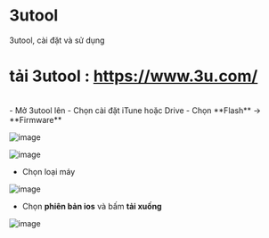 # 3utool
3utool, cài đặt và sử dụng

# tải 3utool : https://www.3u.com/
</br>
- Mở 3utool lên
- Chọn cài đặt iTune hoặc Drive
- Chọn **Flash** -> **Firmware**

![image](https://github.com/TTT2023/3utool/assets/86475978/f028b3b2-1a14-492e-b2e9-25f33c0379f7)



 ![image](https://github.com/TTT2023/3utool/assets/86475978/5e1a0a1d-bea2-4804-b72e-18b63ae19f88)

  
- Chọn loại máy
  
 ![image](https://github.com/TTT2023/3utool/assets/86475978/ffd87102-29fa-4ee6-88a7-794540e51e95)

- Chọn **phiên bản ios** và bấm **tải xuống**
  
 ![image](https://github.com/TTT2023/3utool/assets/86475978/ab2565a4-2330-4a91-9931-4c9c807ba31a)



